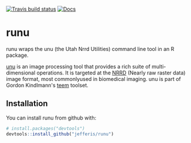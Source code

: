 [![Travis build status](https://travis-ci.org/jefferis/runu.svg?branch=master)](https://travis-ci.org/jefferis/runu)
[![Docs](https://img.shields.io/badge/docs-100%25-brightgreen.svg)](http://jefferis.github.io/runu/)
 
 # runu
runu wraps the unu (the Utah Nrrd Utilities) command line tool in an R package.

[unu](http://teem.sourceforge.net//unrrdu/index.html) is an image processing 
tool that provides a rich suite of multi-dimensional 
operations. It is  targeted at the [NRRD](http://teem.sourceforge.net/nrrd/index.html)
(Nearly raw raster data) image format, 
most commonlyused in biomedical imaging. unu is part of Gordon Kindlmann's 
[teem](http://teem.sourceforge.net) toolset.

## Installation

You can install runu from github with:

``` r
# install.packages("devtools")
devtools::install_github("jefferis/runu")
```
